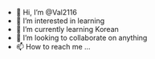 - 👋 Hi, I’m @Val2116
- 👀 I’m interested in learning
- 🌱 I’m currently learning Korean 
- 💞️ I’m looking to collaborate on anything
- 📫 How to reach me ...

<!---
Val2116/Val2116 is a ✨ special ✨ repository because its `README.md` (this file) appears on your GitHub profile.
You can click the Preview link to take a look at your changes.
--->

